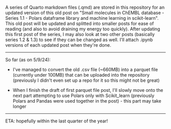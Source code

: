 A series of Quarto markdown files (.qmd) are stored in this repository for an updated version of this old post on
"Small molecules in ChEMBL database - Series 1.1 - Polars dataframe library and machine learning in scikit-learn". This old post will be updated and splitted into smaller posts for ease of reading (and also to avoid draining my energy too quickly). After updating this first post of the series, I may also look at two other posts (basically series 1.2 & 1.3) to see if they can be changed as well. I'll attach .ipynb versions of each updated post when they're done.

---

So far (as on 5/9/24):

* I've managed to convert the old .csv file (~660MB) into a parquet file (currently under 100MB) that can be uploaded into the repository (previously I didn't even set up a repo for it so this might not be great)

* When I finish the draft of first parquet file post, I'll slowly move onto the next part attempting to use Polars only with Scikit_learn (previously Polars and Pandas were used together in the post) - this part may take longer

---

ETA: hopefully within the last quarter of the year!